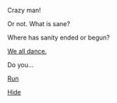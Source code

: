 Crazy man!

Or not. What is sane?

Where has sanity ended or begun?

[We all dance.](../dance/dance.md)

Do you...

[Run](../run/run.md)

[Hide](../hide/hide-chk.md)